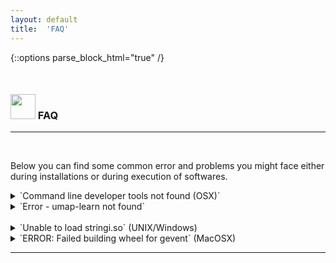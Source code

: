 ```yaml
---
layout: default
title:  'FAQ'
---
```


{::options parse_block_html="true" /}

<style>
h1, .h1, h2, .h2, h3, .h3, h4, .h4 { margin-top: 50px }
p.caption {font-size: 0.9em;font-style: italic;color: grey;margin-right: 10%;margin-left: 10%;text-align: justify}
</style>

### <img border="0" src="https://www.svgrepo.com/show/83019/faq-button.svg" width="40" height="40"> FAQ
***

<br/>

Below you can find some common error and problems you might face either during installations or during execution of softwares.


<details>
  <summary markdown="span">`Command line developer tools not found (OSX)`</summary>

  If you don't yet have Mac OSX command line developer tools, please install it using:

  ```
  xcode-select --install
  ```

</details>


<details>
  <summary markdown="span">`Error - umap-learn not found`</summary>

  If your R does not find the correct python version, it will complain that `umap-learn` is not installed and ask you to install it. Here are some tips on how to find the correct python version that was installed in the conda environment.

  <br/>

  **Try selecting the correct conda env in R**

  In this example the conda environment is named `scRNAseq2021`.
  ```
  library(reticulate)
  reticulate::use_conda("scRNAseq2021")
  ```

  Then check what python you have in R:
  ```
  reticulate::py_config()
  # should read at top:
  python:         /Users/asbj/miniconda3/envs/scRNAseq2021/bin/python
  ```

  If that still is not right, you may have an `r-reticulate` python installation as well and need to perform the steps below.

  <br/>

  **Restart R and select python version**

  OBS! Before doing anything else you need to select python version.

  First, find out what path you have to your conda python (in TERMINAL):
  ```
  which python
  /Users/asbj/miniconda3/envs/scRNAseq2021/bin/python
  ```

  Then in R (after restarting):
  ```
  reticulate::use_python("/Users/asbj/miniconda3/envs/scRNAseq2021/bin/python", required=T)
  ```

  Then check again with `py_config` if correct version of python is used:
  ```
  reticulate::py_config()
  ```

  If you have the correct version now, you should be able to run UMAP without issues.

  </p>
</details>

<br/>

<details>
  <summary markdown="span">`Unable to load stringi.so` (UNIX/Windows)</summary>

  You can install stringi in R using:

  ```
  install.packages('stringi')
  ```

</details>


<details>
  <summary markdown="span">`ERROR: Failed building wheel for gevent` (MacOSX)</summary>

  This is a problem with the MacOSX compiler, in which conda is unable to find it.

  ```
  #Download MacOSX10.9.sdk from Github
  curl -o MacOSX10.9.sdk.tar.gz "https://github-production-release-asset-2e65be.s3.amazonaws.com/13597203/f0123b00-34ab-11ea-84b1-27ccc324f983?X-Amz-Algorithm=AWS4-HMAC-SHA256&X-Amz-Credential=AKIAIWNJYAX4CSVEH53A%2F20210122%2Fus-east-1%2Fs3%2Faws4_request&X-Amz-Date=20210122T065821Z&X-Amz-Expires=300&X-Amz-Signature=e11864967b0c9a1e1ba1121dbadd35bb3129ae1cd87bdf07b1a9965c731ae129&X-Amz-SignedHeaders=host&actor_id=22674952&key_id=0&repo_id=13597203&response-content-disposition=attachment%3B%20filename%3DMacOSX10.9.sdk.tar.xz&response-content-type=application%2Foctet-stream"

  #extract
  sudo tar -xzf MacOSX10.9.sdk.tar.xz

  #copy
  sudo cp -r ~/Downloads/MacOSX10.9.sdk /opt/

  #give executable permissions
  sudo chmod -R a+rX /opt

  #Link the path where conda looks to where the file is
  ln -s /Applications/Xcode.app/Contents/Developer/Platforms/MacOSX.platform/Developer/SDKs/MacOSX.sdk /opt/MacOSX10.9.sdk
  ```

</details>


***
